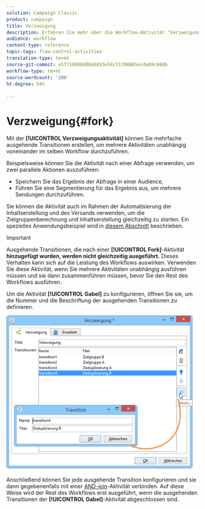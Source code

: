 ```yaml
---
solution: Campaign Classic
product: campaign
title: Verzweigung
description: Erfahren Sie mehr über die Workflow-Aktivität "Verzweigung"
audience: workflow
content-type: reference
topic-tags: flow-control-activities
translation-type: tm+mt
source-git-commit: e5f718908d0bb6893e54c51700865ecda09c80db
workflow-type: tm+mt
source-wordcount: '200'
ht-degree: 54%

---
```



# Verzweigung{#fork}

Mit der **[!UICONTROL Verzweigungsaktivität]** können Sie mehrfache ausgehende Transitionen erstellen, um mehrere Aktivitäten unabhängig voneinander im selben Workflow durchzuführen.

Beispielsweise können Sie die Aktivität nach einer Abfrage verwenden, um zwei parallele Aktionen auszuführen:

* Speichern Sie das Ergebnis der Abfrage in einer Audience,
* Führen Sie eine Segmentierung für das Ergebnis aus, um mehrere Sendungen durchzuführen.

Sie können die Aktivität auch im Rahmen der Automatisierung der Inhaltserstellung und des Versands verwenden, um die Zielgruppenberechnung und Inhaltserstellung gleichzeitig zu starten. Ein spezielles Anwendungsbeispiel wird in [diesem Abschnitt](../../delivery/using/automating-via-workflows.md#creating-the-delivery-and-its-content) beschrieben.

>[!IMPORTANT]
>
>Ausgehende Transitionen, die nach einer **[!UICONTROL Fork]**-Aktivität **hinzugefügt wurden, werden nicht gleichzeitig ausgeführt.** Dieses Verhalten kann sich auf die Leistung des Workflows auswirken. Verwenden Sie diese Aktivität, wenn Sie mehrere Aktivitäten unabhängig ausführen müssen und sie dann zusammenführen müssen, bevor Sie den Rest des Workflows ausführen.

Um die Aktivität **[!UICONTROL Gabel]** zu konfigurieren, öffnen Sie sie, um die Nummer und die Beschriftung der ausgehenden Transitionen zu definieren.

![](assets/s_user_segmentation_fork.png)

Anschließend können Sie jede ausgehende Transition konfigurieren und sie dann gegebenenfalls mit einer [AND-join](../../workflow/using/and-join.md)-Aktivität verbinden. Auf diese Weise wird der Rest des Workflows erst ausgeführt, wenn die ausgehenden Transitionen der **[!UICONTROL Gabel]**-Aktivität abgeschlossen sind.
